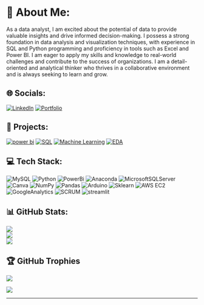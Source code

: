 # 💫 About Me:
As a data analyst, I am excited about the potential of data to provide valuable insights and drive informed decision-making. I possess a strong foundation in data analysis and visualization techniques, with experience in SQL and Python programming and proficiency in tools such as Excel and Power BI. I am eager to apply my skills and knowledge to real-world challenges and contribute to the success of organizations. I am a detail-oriented and analytical thinker who thrives in a collaborative environment and is always seeking to learn and grow.


## 🌐 Socials:
[![LinkedIn](https://img.shields.io/badge/LinkedIn-1572B6?logo=linkedin&logoColor=white)](https://linkedin.com/in/leo-rajan/)  [![Portfolio](https://img.shields.io/badge/Portfolio-1572B6?logo=dribbble&logoColor=white)](https://leo7736.github.io/) 

## 📔 Projects:
[![power bi](https://img.shields.io/badge/PowerBI-F7DF1E?logo=powerbi&logoColor=black)](https://github.com/leo7736/Power_BI_Project) [![ SQL ](https://img.shields.io/badge/SQL-%230077B5.svg?logo=mysql&logoColor=white)](https://github.com/leo7736/SQL_Projects) [![  Machine Learning ](https://img.shields.io/badge/Machine_Learning-%23150458.svg?logo=probot&logoColor=white)](https://github.com/leo7736/Python/tree/main/Machine%20Learning/ML_Projects) [![  EDA ](https://img.shields.io/badge/EDA-%23013243.svg?logo=jupyter&logoColor=white)](https://github.com/leo7736/Python/tree/main/EDA%20Projects)

## 💻 Tech Stack:
![MySQL](https://img.shields.io/badge/mysql-%2300f.svg?style=for-the-badge&logo=mysql&logoColor=white) ![Python](https://img.shields.io/badge/python-CC2927?style=for-the-badge&logo=python&logoColor=ffdd54) ![PowerBi](https://img.shields.io/badge/powerbi-%23013243?style=for-the-badge&logo=powerbi&logoColor=yellow) ![Anaconda](https://img.shields.io/badge/Anaconda-%2344A833.svg?style=for-the-badge&logo=anaconda&logoColor=white)  ![MicrosoftSQLServer](https://img.shields.io/badge/Microsoft%20SQL%20Sever-CC2927?style=for-the-badge&logo=microsoft%20sql%20server&logoColor=white) ![Canva](https://img.shields.io/badge/Canva-%2300C4CC.svg?style=for-the-badge&logo=Canva&logoColor=white) ![NumPy](https://img.shields.io/badge/numpy-%23013243.svg?style=for-the-badge&logo=numpy&logoColor=white) ![Pandas](https://img.shields.io/badge/pandas-%23150458.svg?style=for-the-badge&logo=pandas&logoColor=white) ![Arduino](https://img.shields.io/badge/-Arduino-00979D?style=for-the-badge&logo=Arduino&logoColor=white) ![Sklearn](https://img.shields.io/badge/sklearn-EA4C89?style=for-the-badge&logo=pandas&logoColor=white)  ![AWS EC2](https://img.shields.io/badge/AWS_EC2-%23013243.svg?style=for-the-badge&logo=pandas&logoColor=white) ![GoogleAnalytics](https://img.shields.io/badge/google_analytics-F16061?style=for-the-badge&logo=google&logoColor=white) ![SCRUM](https://img.shields.io/badge/SCRUM-%23013243.svg?style=for-the-badge&logo=SCRUM&logoColor=white) ![streamlit](https://img.shields.io/badge/JIRA-00979D.svg?style=for-the-badge&logo=JIRA&logoColor=white)
## 📊 GitHub Stats:
![](https://github-readme-stats.vercel.app/api?username=leo7736&theme=dark&hide_border=false&include_all_commits=false&count_private=true)<br/>
![](https://github-readme-streak-stats.herokuapp.com/?user=leo7736&theme=dark&hide_border=false)<br/>
![](https://github-readme-stats.vercel.app/api/top-langs/?username=leo7736&theme=dark&hide_border=false&include_all_commits=false&count_private=true&layout=compact)

## 🏆 GitHub Trophies
![](https://github-profile-trophy.vercel.app/?username=leo7736&theme=radical&no-frame=false&no-bg=false&margin-w=4)




[![](https://visitcount.itsvg.in/api?id=leo7736&label=Profile%20Views&pretty=false)](https://visitcount.itsvg.in)


----
